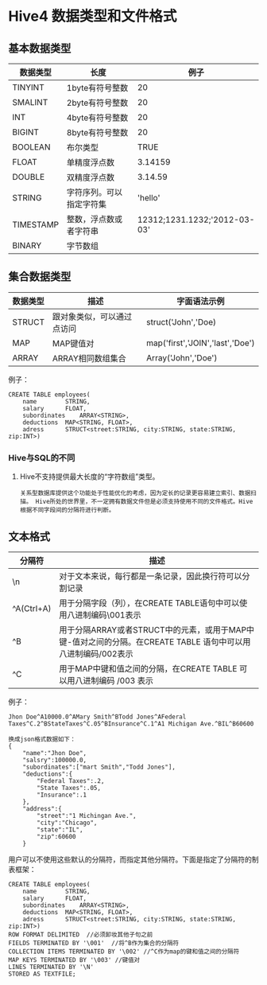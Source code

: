 # Hive4 数据类型和文件格式

## 基本数据类型

| 数据类型  | 长度                     | 例子                         |
| --------- | ------------------------ | ---------------------------- |
| TINYINT   | 1byte有符号整数          | 20                           |
| SMALINT   | 2byte有符号整数          | 20                           |
| INT       | 4byte有符号整数          | 20                           |
| BIGINT    | 8byte有符号整数          | 20                           |
| BOOLEAN   | 布尔类型                 | TRUE                         |
| FLOAT     | 单精度浮点数             | 3.14159                      |
| DOUBLE    | 双精度浮点数             | 3.14.59                      |
| STRING    | 字符序列。可以指定字符集 | 'hello'                      |
| TIMESTAMP | 整数，浮点数或者字符串   | 12312;1231.1232;'2012-03-03' |
| BINARY    | 字节数组                 |                              |

## 集合数据类型

| 数据类型 | 描述                       | 字面语法示例                     |
| -------- | -------------------------- | -------------------------------- |
| STRUCT   | 跟对象类似，可以通过点访问 | struct('John','Doe)              |
| MAP      | MAP键值对                  | map('first','JOIN','last','Doe') |
| ARRAY    | ARRAY相同数组集合          | Array('John','Doe')              |

例子：

```
CREATE TABLE employees(
	name		STRING,
	salary		FLOAT,
	subordinates	ARRAY<STRING>,
	deductions	MAP<STRING, FLOAT>,
	adress		STRUCT<street:STRING, city:STRING, state:STRING, zip:INT>)
```

### Hive与SQL的不同

1. Hive不支持提供最大长度的“字符数组”类型。

   ```
   关系型数据库提供这个功能处于性能优化的考虑，因为定长的记录更容易建立索引、数据扫描。 Hive所处的世界里，不一定拥有数据文件但是必须支持使用不同的文件格式。Hive根据不同字段间的分隔符进行判断。
   ```



## 文本格式

| 分隔符     | 描述                                                         |
| ---------- | ------------------------------------------------------------ |
| \n         | 对于文本来说，每行都是一条记录，因此换行符可以分割记录       |
| ^A(Ctrl+A) | 用于分隔字段（列），在CREATE TABLE语句中可以使用八进制编码\001表示 |
| ^B         | 用于分隔ARRAY或者STRUCT中的元素，或用于MAP中键-值对之间的分隔。在CREATE TABLE 语句中可以用八进制编码/002表示 |
| ^C         | 用于MAP中键和值之间的分隔，在CREATE TABLE 可以用八进制编码 /003 表示 |

例子：

```
Jhon Doe^A10000.0^AMary Smith^BTodd Jones^AFederal Taxes^C.2^BStateTaxes^C.05^BInsurance^C.1^A1 Michigan Ave.^BIL^B60600

换成json格式数据如下：
{	
	"name":"Jhon Doe",
	"salsry":100000.0,
	"subordinates":["mart Smith","Todd Jones"],
	"deductions":{
		"Federal Taxes":.2,
		"State Taxes":.05,
		"Insurance":.1
	},
	"address":{
		"street":"1 Michingan Ave.",
		"city":"Chicago",
		"state":"IL",
		"zip":60600
	}
```

用户可以不使用这些默认的分隔符，而指定其他分隔符。下面是指定了分隔符的制表框架：

```
CREATE TABLE employees(
	name		STRING,
	salary		FLOAT,
	subordinates	ARRAY<STRING>,
	deductions	MAP<STRING, FLOAT>,
	adress		STRUCT<street:STRING, city:STRING, state:STRING, zip:INT>)
ROW FORMAT DELIMITED  //必须卸妆其他子句之前
FIELDS TERMINATED BY '\001'  //将^B作为集合的分隔符
COLLECTION ITEMS TERMINATED BY '\002' //^C作为map的键和值之间的分隔符
MAP KEYS TERMINATED BY '\003' //键值对
LINES TERMINATED BY '\N' 
STORED AS TEXTFILE;
```

